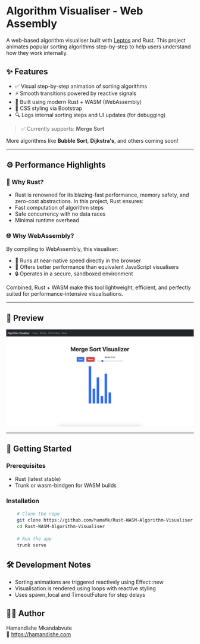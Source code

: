 # Algorithm Visualiser - Web Assembly

A web-based algorithm visualiser built with [Leptos](https://leptos.dev/) and Rust. This project animates popular sorting algorithms step-by-step to help users understand how they work internally.

## ✨ Features

- ✅ Visual step-by-step animation of sorting algorithms
- ⚡ Smooth transitions powered by reactive signals
- 🧠 Built using modern Rust + WASM (WebAssembly)
- 🎨 CSS styling via Bootstrap 
- 🔍 Logs internal sorting steps and UI updates (for debugging)

> ✅ Currently supports: **Merge Sort**

More algorithms like **Bubble Sort**, **Dijkstra's**, and others coming soon!

---

## ⚙️ Performance Highlights
### 🦀 Why Rust?
* Rust is renowned for its blazing-fast performance, memory safety, and zero-cost abstractions. In this project, Rust ensures:
* Fast computation of algorithm steps
* Safe concurrency with no data races
* Minimal runtime overhead

### 🌐 Why WebAssembly?
By compiling to WebAssembly, this visualiser:
* 🚀 Runs at near-native speed directly in the browser
* 🧩 Offers better performance than equivalent JavaScript visualisers
* 🔒 Operates in a secure, sandboxed environment

Combined, Rust + WASM make this tool lightweight, efficient, and perfectly suited for performance-intensive visualisations.

---

## 📸 Preview

![merge sort visualisation screenshot](./static/demo-1.png)

---

## 🚀 Getting Started

### Prerequisites

- Rust (latest stable)
- Trunk or wasm-bindgen for WASM builds

### Installation

```bash
    # Clone the repo
    git clone https://github.com/hamaMk/Rust-WASM-Algorithm-Visualiser.git
    cd Rust-WASM-Algorithm-Visualiser
    
    # Run the app
    trunk serve
```


##  🛠️ Development Notes
* Sorting animations are triggered reactively using Effect::new
* Visualisation is rendered using <For> loops with reactive styling
* Uses spawn_local and TimeoutFuture for step delays


## 👨‍💻 Author
Hamandishe Mkandabvute  
🔗 https://hamandishe.com
